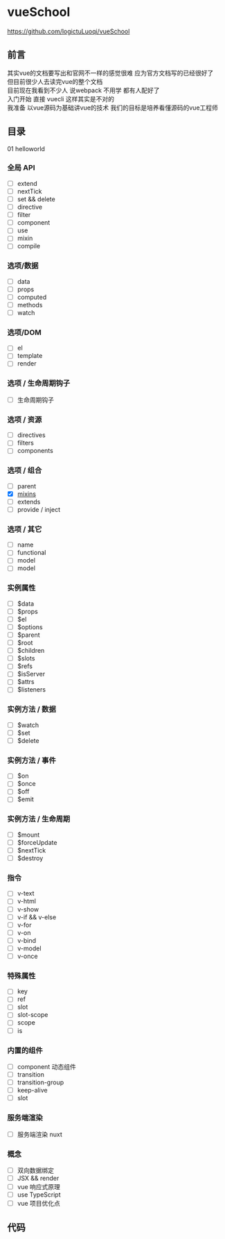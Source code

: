 # vueSchool

https://github.com/logictuLuoqi/vueSchool

## 前言

其实vue的文档要写出和官网不一样的感觉很难 应为官方文档写的已经很好了  
但目前很少人去读完vue的整个文档  
目前现在我看到不少人 说webpack 不用学 都有人配好了  
入门开始 直接 vuecli 这样其实是不对的  
我准备 以vue源码为基础讲vue的技术
我们的目标是培养看懂源码的vue工程师

## 目录

01 helloworld 

### 全局 API

- [ ] extend
- [ ] nextTick
- [ ] set && delete
- [ ] directive
- [ ] filter
- [ ] component
- [ ] use
- [ ] mixin
- [ ] compile

### 选项/数据

- [ ] data
- [ ] props
- [ ] computed
- [ ] methods
- [ ] watch

### 选项/DOM

- [ ] el
- [ ] template
- [ ] render

### 选项 / 生命周期钩子

- [ ] 生命周期钩子

### 选项 / 资源

- [ ] directives
- [ ] filters
- [ ] components

### 选项 / 组合

- [ ] parent
- [x] [mixins](./docs/vue-mixins.md)
- [ ] extends
- [ ] provide / inject

### 选项 / 其它

- [ ] name
- [ ] functional
- [ ] model
- [ ] model

### 实例属性

- [ ] $data
- [ ] $props
- [ ] $el
- [ ] $options
- [ ] $parent
- [ ] $root
- [ ] $children
- [ ] $slots
- [ ] $refs
- [ ] $isServer
- [ ] $attrs
- [ ] $listeners

### 实例方法 / 数据

- [ ] $watch
- [ ] $set
- [ ] $delete

### 实例方法 / 事件

- [ ] $on
- [ ] $once
- [ ] $off
- [ ] $emit

### 实例方法 / 生命周期

- [ ] $mount
- [ ] $forceUpdate
- [ ] $nextTick
- [ ] $destroy

### 指令

- [ ] v-text
- [ ] v-html
- [ ] v-show
- [ ] v-if && v-else
- [ ] v-for
- [ ] v-on
- [ ] v-bind
- [ ] v-model
- [ ] v-once

### 特殊属性

- [ ] key
- [ ] ref
- [ ] slot
- [ ] slot-scope
- [ ] scope
- [ ] is

### 内置的组件

- [ ] component 动态组件
- [ ] transition
- [ ] transition-group
- [ ] keep-alive
- [ ] slot

### 服务端渲染

- [ ] 服务端渲染 nuxt

### 概念

- [ ] 双向数据绑定
- [ ] JSX && render
- [ ] vue 响应式原理
- [ ] use TypeScript
- [ ] vue 项目优化点

## 代码
